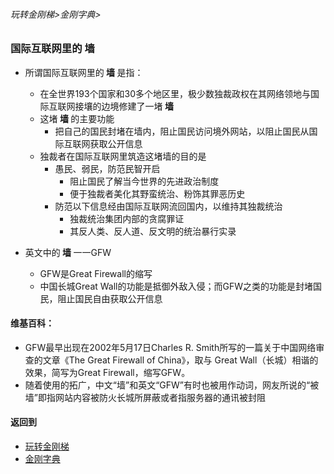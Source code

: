 ###### 玩转金刚梯>金刚字典>
### 国际互联网里的 墙

- 所谓国际互联网里的<Strong> 墙 </Strong>是指：
  - 在全世界193个国家和30多个地区里，极少数独裁政权在其网络领地与国际互联网接壤的边境修建了一堵<Strong> 墙 </Strong>
  - 这堵<Strong> 墙 </Strong>的主要功能
    - 把自己的国民封堵在墙内，阻止国民访问境外网站，以阻止国民从国际互联网获取公开信息
  - 独裁者在国际互联网里筑造这堵墙的目的是
    - 愚民、弱民，防范民智开启
      - 阻止国民了解当今世界的先进政治制度
      - 便于独裁者美化其野蛮统治、粉饰其罪恶历史
    - 防范以下信息经由国际互联网流回国内，以维持其独裁统治
      - 独裁统治集团内部的贪腐罪证
      - 其反人类、反人道、反文明的统治暴行实录

- 英文中的<Strong> 墙 </Strong>一一GFW
  - GFW是Great Firewall的缩写
  - 中国长城Great Wall的功能是抵御外敌入侵；而GFW之类的功能是封堵国民，阻止国民自由获取公开信息

#### 维基百科：
- GFW最早出现在2002年5月17日Charles R. Smith所写的一篇关于中国网络审查的文章《The Great Firewall of China》，取与 Great Wall（长城）相谐的效果，简写为Great Firewall，缩写GFW。
- 随着使用的拓广，中文“墙”和英文“GFW”有时也被用作动词，网友所说的“被墙”即指网站内容被防火长城所屏蔽或者指服务器的通讯被封阻


#### 返回到
- [玩转金刚梯](https://github.com/a2zitpro/web/blob/master/LadderFree/A.md)
- [金刚字典](https://github.com/a2zitpro/web/blob/master/LadderFree/kkDictionary/KKDictionary.md)
